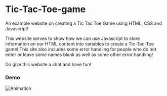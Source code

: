 # Tic-Tac-Toe-game
An example website on creating a Tic Tac Toe Game using HTML, CSS and Javascript!

This website serves to show how we can use Javascript to store information on our HTML content into variables to create a Tic-Tac-Toe game!
This site also includes some error handling for people who do not enter or leave some names blank as well as some other error handling!

Do give this website a shot and have fun!

### Demo

![Animation](https://user-images.githubusercontent.com/46004600/233703519-5cc63c9c-042f-4e92-9810-6390ebe938d8.gif)
